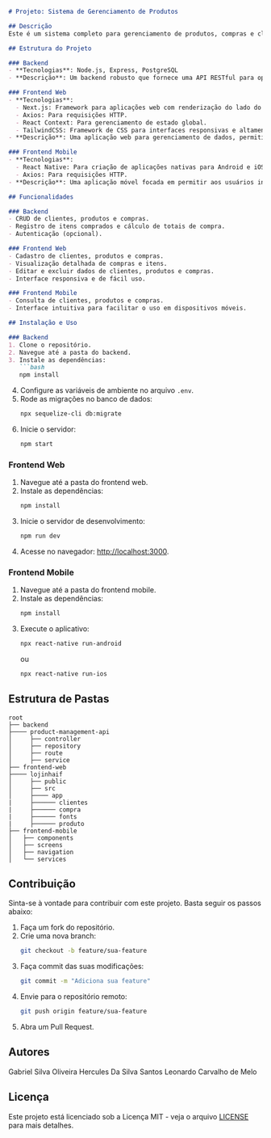```md
# Projeto: Sistema de Gerenciamento de Produtos

## Descrição
Este é um sistema completo para gerenciamento de produtos, compras e clientes. O projeto possui backend, frontend web e mobile. Ele foi desenvolvido para facilitar o gerenciamento de operações comerciais, como registrar clientes, produtos, compras e visualizar relatórios.

## Estrutura do Projeto

### Backend
- **Tecnologias**: Node.js, Express, PostgreSQL
- **Descrição**: Um backend robusto que fornece uma API RESTful para operações CRUD, incluindo clientes, produtos e compras. A API também permite gerenciamento de itens de compras.

### Frontend Web
- **Tecnologias**:
  - Next.js: Framework para aplicações web com renderização do lado do servidor (SSR).
  - Axios: Para requisições HTTP.
  - React Context: Para gerenciamento de estado global.
  - TailwindCSS: Framework de CSS para interfaces responsivas e altamente personalizáveis.
- **Descrição**: Uma aplicação web para gerenciamento de dados, permitindo criar, editar, visualizar e deletar informações diretamente do navegador.

### Frontend Mobile
- **Tecnologias**:
  - React Native: Para criação de aplicações nativas para Android e iOS.
  - Axios: Para requisições HTTP.
- **Descrição**: Uma aplicação móvel focada em permitir aos usuários interagir com o sistema de forma rápida e eficiente.

## Funcionalidades

### Backend
- CRUD de clientes, produtos e compras.
- Registro de itens comprados e cálculo de totais de compra.
- Autenticação (opcional).

### Frontend Web
- Cadastro de clientes, produtos e compras.
- Visualização detalhada de compras e itens.
- Editar e excluir dados de clientes, produtos e compras.
- Interface responsiva e de fácil uso.

### Frontend Mobile
- Consulta de clientes, produtos e compras.
- Interface intuitiva para facilitar o uso em dispositivos móveis.

## Instalação e Uso

### Backend
1. Clone o repositório.
2. Navegue até a pasta do backend.
3. Instale as dependências:
   ```bash
   npm install
   ```
4. Configure as variáveis de ambiente no arquivo `.env`.
5. Rode as migrações no banco de dados:
   ```bash
   npx sequelize-cli db:migrate
   ```
6. Inicie o servidor:
   ```bash
   npm start
   ```

### Frontend Web
1. Navegue até a pasta do frontend web.
2. Instale as dependências:
   ```bash
   npm install
   ```
3. Inicie o servidor de desenvolvimento:
   ```bash
   npm run dev
   ```
4. Acesse no navegador: [http://localhost:3000](http://localhost:3000).

### Frontend Mobile
1. Navegue até a pasta do frontend mobile.
2. Instale as dependências:
   ```bash
   npm install
   ```
3. Execute o aplicativo:
   ```bash
   npx react-native run-android
   ```
   ou
   ```bash
   npx react-native run-ios
   ```

## Estrutura de Pastas
```
root
├── backend
├──── product-management-api
│     ├── controller
│     ├── repository
│     ├── route
│     ├── service
├── frontend-web
├──── lojinhaif
│     ├── public
│     ├── src
│     ├──── app
|     ├────── clientes
|     ├────── compra
|     ├────── fonts
|     ├────── produto
├── frontend-mobile
│   ├── components
│   ├── screens
│   ├── navigation
│   └── services
```

## Contribuição
Sinta-se à vontade para contribuir com este projeto. Basta seguir os passos abaixo:
1. Faça um fork do repositório.
2. Crie uma nova branch:
   ```bash
   git checkout -b feature/sua-feature
   ```
3. Faça commit das suas modificações:
   ```bash
   git commit -m "Adiciona sua feature"
   ```
4. Envie para o repositório remoto:
   ```bash
   git push origin feature/sua-feature
   ```
5. Abra um Pull Request.

## Autores
Gabriel Silva Oliveira
Hercules Da Silva Santos
Leonardo Carvalho de Melo

## Licença
Este projeto está licenciado sob a Licença MIT - veja o arquivo [LICENSE](LICENSE) para mais detalhes.
```
